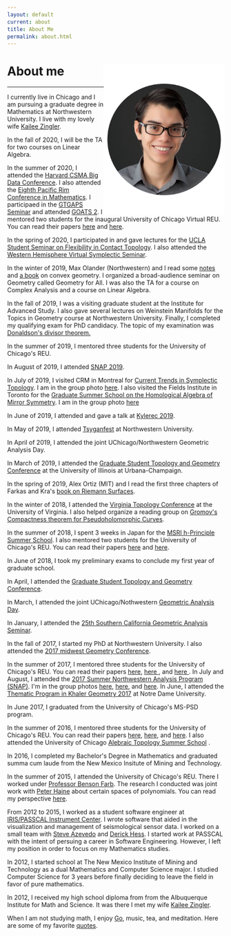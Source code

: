 ```yaml
---
layout: default
current: about
title: About Me
permalink: about.html
---
```

<div class="special jumbotron">
  <div class="container">
    <img src="randy.png" style="float:right;width:280px;height:350px;text-align:center;">
    <h1>About me</h1>
    <hr>
    <p>I currently live in Chicago and I am pursuing a graduate degree in Mathematics at Northwestern University. I live with my lovely wife <a href="https://kzingler.github.io/">Kailee Zingler</a>.</p>

<p> In the fall of 2020, I will be the TA for two courses on Linear Algebra. 

<p> In the summer of 2020, I attended the <a href="https://cmsa.fas.harvard.edu/2020-big-data-conference/">Harvard CSMA Big Data Conference</a>. I also attended the <a href="https://wp.math.berkeley.edu/pacificrim2020/titles-abstracts/">Eighth Pacific Rim Conference in Mathematics</a>. I participaed in the <a href="https://math.mit.edu/~maggiehm/gtgaps_calendar">GTGAPS Seminar</a> and attended <a href="https://dzackgarza.com/GOATS/2020/June/">GOATS 2</a>. I mentored two students for the inaugural University of Chicago Virtual REU. You can read their papers <a href="http://math.uchicago.edu/~may/REU2020/">here</a> and <a href="http://math.uchicago.edu/~may/REU2020/">here</a>.

<p>In the spring of 2020, I participated in and gave lectures for the <a href="https://www.math.ucla.edu/~archristian/seminars/s20/">UCLA Student Seminar on Flexibility in Contact Topology</a>. I also attended the <a href="https://researchseminars.org/seminar/WHSymplectic">Western Hemisphere Virtual Symplectic Seminar</a>.
	
<p> In the winter of 2019, Max Olander (Northwestern) and I read some <a href="http://library.msri.org/books/Book31/files/ball.pdf">notes</a> and 
<a href="https://web.stanford.edu/~boyd/cvxbook/">a book</a> on convex geometry. I organized a broad-audience seminar on Geometry called 
Geometry for All. I was also the TA for a course on Complex Analysis and a course on Linear Algebra.

<p> In the fall of 2019, I was a visiting graduate student at the Institute for Advanced Study. I also gave several lectures on Weinstein Manifolds for the Topics in Geometry course at Northwestern University. Finally, I completed my qualifying exam for PhD candidacy. The topic of my examination was <a href="https://projecteuclid.org/euclid.jdg/1214459407"> Donaldson's divisor theorem.</a>

<p> In the summer of 2019, I mentored three students for the University of Chicago's REU.

<p> In August of 2019, I attended <a href="https://sites.northwestern.edu/snap2019/">SNAP 2019</a>.

<p> In July of 2019, I visited CRM in Montreal for <a href="http://www.crm.umontreal.ca/sms/2019/index_e.php">Current Trends in Symplectic Topology</a>. I am in the group photo <a href="http://www.crm.umontreal.ca/sms/2019/img/_RPP9711.jpg">here</a>. I also visited the Fields Institute in Toronto for the <a href="http://www.fields.utoronto.ca/activities/19-20/mirrorsymmetry-gradsummerschool">Graduate Summer School on the Homological Algebra of Mirror Symmetry</a>. I am in the group photo <a href="http://www.fields.utoronto.ca/sites/default/files/resize/uploads/Graduate%20Summer%20School%20Group-750x450.jpg">here</a>

<p> In June of 2019, I attended and gave a talk at <a href="https://kylerec.wordpress.com/2019/07/01/notes-from-kylerec-2019/">Kylerec 2019</a>.

<p> In May of 2019, I attended <a href="https://sites.math.northwestern.edu/~tamarkin/Emphasis/Tsyganfest/">Tsyganfest</a> at Northwestern 
University.

<p> In April of 2019, I attended the joint UChicago/Northwestern Geometric Analysis Day.

<p> In March of 2019, I attended the <a href="https://faculty.math.illinois.edu/~hquan4/GSTGC2019/index.html">Graduate Student Topology and Geometry Conference</a> at the University of Illinois at Urbana-Champaign.

<p> In the spring of 2019, Alex Ortiz (MIT) and I read the first three chapters of Farkas and Kra's <a href="https://www.springer.com/gp/book/9780387977034">book on Riemann Surfaces</a>.

<p> In the winter of 2018, I attended the <a href="http://www.faculty.virginia.edu/tmark/VTC2018/index.html">Virginia Topology Conference</a> at 
the University of Virginia. I also helped organize a reading group on <a href="https://www.springer.com/gp/book/9783764357351">Gromov's Compactness theorem for Pseudoholomorphic Curves</a>.

<p> In the summer of 2018, I spent 3 weeks in Japan for the <a href="https://www.msri.org/summer_schools/856">MSRI h-Principle Summer School</a>. I
also mentored two students for the University of Chicago's REU. You can read their papers <a href="https://math.uchicago.edu/~may/REU2018/REUPapers/Tamar-Mattis.pdf">here</a> and <a href="https://math.uchicago.edu/~may/REU2017/">here</a>.

<p> In June of 2018, I took my preliminary exams to conclude my first year of graduate school.

<p> In April, I attended the <a href="https://www.math.uic.edu/gstgc2018/">Graduate Student Topology and Geometry Conference</a>.

<p> In March, I attended the joint UChicago/Nothwestern <a href="https://math.uchicago.edu/~geometric_analysis/gaday2018"> Geometric Analysis Day</a>.

<p> In January, I attended the <a href="https://www.math.uci.edu/~scgas/scgas-2018/2018.php">25th Southern California Geometric Analysis Seminar</a>.

<p> In the fall of 2017, I started my PhD at Northwestern University. I also attended the <a href="https://www.math.ksu.edu/events/conference/2017_Midwest_Geometry/2017_Midwest_Geometry.html">2017
midwest Geometry Conference</a>.

<p> In the summer of 2017, I mentored three students for the University of Chicago's REU. You can read their papers <a href="https://math.uchicago.edu/~may/REU2017/REUPapers/Wattal.pdf">here</a>, <a href="https://math.uchicago.edu/~may/REU2017/REUPapers/Kim.pdf"> here </a>, and
<a href="https://math.uchicago.edu/~may/REU2017/REUPapers/Green.pdf"> here </a>. In July and August, I attended the <a href="http://sites.math.northwestern.edu/SNAP2017/">2017 Summer Northwestern Analysis Program (SNAP)</a>. I'm in the group photos <a href="http://sites.math.northwestern.edu/SNAP2017/w1.jpg">here</a>, <a href="http://sites.math.northwestern.edu/SNAP2017/w2.jpg">here</a>, and <a href="http://sites.math.northwestern.edu/SNAP2017/w3.jpg">here</a>. In June, I attended the <a href="https://www3.nd.edu/~cmnd/programs/cmnd2017/">Thematic Program in Khaler Geometry 2017</a> at Notre Dame University.

<p> In June 2017, I graduated from the University of Chicago's MS-PSD program.

<p>In the summer of 2016, I mentored three students for the University of Chicago's REU. You can read their papers <a href="https://math.uchicago.edu/~may/REU2016/REUPapers/Gaddy.pdf">here</a>, <a href="https://math.uchicago.edu/~may/REU2016/REUPapers/Morrison.pdf">here</a>, and <a href="https://math.uchicago.edu/~may/REU2016">here</a>. I also attended the University of Chicago <a href="https://math.uchicago.edu/~chicagotopology2/">Alebraic Topology Summer School</a> .</p>

<p>In 2016, I completed my Bachelor's Degree in Mathematics and graduated summa cum laude from the New Mexico Insitute of Mining and Technology.
   </p> 

<p>In the summer of 2015, I attended the University of Chicago's REU. There I worked under <a href="https://www.math.uchicago.edu/~farb/">Professor Benson Farb</a>. The research I conducted was joint work with <a href="http://www.mit.edu/~phaine/">Peter Haine</a> about certain spaces of polynomials. You can read my perspective <a href="https://math.uchicago.edu/~may/REU2015/REUPapers/VanWhy.pdf">here</a>.</p>

<p>From 2012 to 2015, I worked as a student software engineer at <a href="https://www.passcal.nmt.edu/">IRIS/PASSCAL Instrument Center</a>. I wrote software that aided in the visualization and
    management of seismological sensor data. I worked on a small team with <a href="https://www.passcal.nmt.edu/users/azevedo">Steve Azevedo</a> and <a href="https://www.passcal.nmt.edu/users/dhess">Derick Hess</a>. I started work at PASSCAL with the intent of persuing a career in Software Engineering. However, I left my position in order to focus on
    my Mathematics studies.</p>

<p> In 2012, I started school at The New Mexico Institute of Mining and Technology as a dual Mathematics and Computer Science major. I studied Computer Science for 3 years before finally deciding to leave the field in favor of pure mathematics.</p>

<p>In 2012, I received my high school diploma from from the Albuquerque Institute for Math and Science. It was there I met my wife <a href="https://kzingler.github.io/">Kailee Zingler</a>.</p>


<p>When I am not studying math, I enjoy <a href="https://en.wikipedia.org/wiki/Go_(game)">Go</a>, music, tea, and meditation. Here are some of my favorite <a href="quotes">quotes</a>.
    </p>

    
